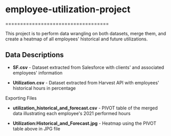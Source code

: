 # employee-utilization-project
===================================

This project is to perform data wrangling on both datasets, merge them, and create a heatmap of all employees' historical and future utilizations.

## Data Descriptions

* **SF.csv** - Dataset extracted from Salesforce with clients' and associated employees' information

* **Utilization.csv** - Dataset extracted from Harvest API with employees' historical hours in percentage

Exporting Files

* **utilization_historical_and_forecast.csv** - PIVOT table of the merged data illustrating each employee's 2021 performed hours

* **Utilization:Historical_and_Forecast.jpg** - Heatmap using the PIVOT table above in JPG file

